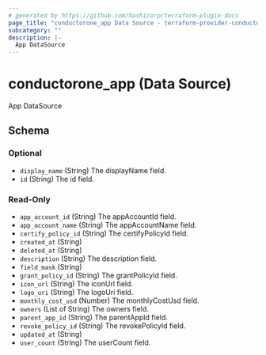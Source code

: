 ```yaml
---
# generated by https://github.com/hashicorp/terraform-plugin-docs
page_title: "conductorone_app Data Source - terraform-provider-conductorone"
subcategory: ""
description: |-
  App DataSource
---
```


# conductorone_app (Data Source)

App DataSource



<!-- schema generated by tfplugindocs -->
## Schema

### Optional

- `display_name` (String) The displayName field.
- `id` (String) The id field.

### Read-Only

- `app_account_id` (String) The appAccountId field.
- `app_account_name` (String) The appAccountName field.
- `certify_policy_id` (String) The certifyPolicyId field.
- `created_at` (String)
- `deleted_at` (String)
- `description` (String) The description field.
- `field_mask` (String)
- `grant_policy_id` (String) The grantPolicyId field.
- `icon_url` (String) The iconUrl field.
- `logo_uri` (String) The logoUri field.
- `monthly_cost_usd` (Number) The monthlyCostUsd field.
- `owners` (List of String) The owners field.
- `parent_app_id` (String) The parentAppId field.
- `revoke_policy_id` (String) The revokePolicyId field.
- `updated_at` (String)
- `user_count` (String) The userCount field.
